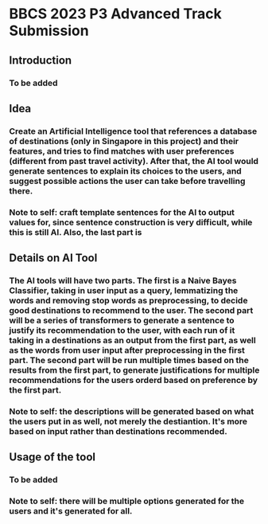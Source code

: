 # BBCS 2023 P3 Advanced Track Submission 
## Introduction 
### To be added 
## Idea 
### Create an Artificial Intelligence tool that references a database of destinations (only in Singapore in this project) and their features, and tries to find matches with user preferences (different from past travel activity). After that, the AI tool would generate sentences to explain its choices to the users, and suggest possible actions the user can take before travelling there. 
### Note to self: craft template sentences for the AI to output values for, since sentence construction is very difficult, while this is still AI. Also, the last part is 
## Details on AI Tool 
### The AI tools will have two parts. The first is a Naive Bayes Classifier, taking in user input as a query, lemmatizing the words and removing stop words as preprocessing, to decide good destinations to recommend to the user. The second part will be a series of transformers to generate a sentence to justify its recommendation to the user, with each run of it taking in a destinations as an output from the first part, as well as the words from user input after preprocessing in the first part. The second part will be run multiple times based on the results from the first part, to generate justifications for multiple recommendations for the users orderd based on preference by the first part. 
### Note to self: the descriptions will be generated based on what the users put in as well, not merely the destiantion. It's more based on input rather than destinations recommended. 
## Usage of the tool 
### To be added 
### Note to self: there will be multiple options generated for the users and it's generated for all. 
